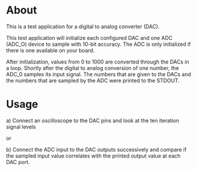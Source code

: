 About
=====
This is a test application for a digital to analog converter (DAC).

This test application will initialize each configured DAC and one ADC (ADC_O) device to sample with
10-bit accuracy. The ADC is only initialized if there is one available on your board.

After initialization, values from 0 to 1000 are converted through the DACs in a loop. Shortly after the digital to analog conversion of one number, the ADC_0 samples its input signal. The numbers that are given to the DACs and the numbers that are sampled by the ADC were printed to the STDOUT. 

Usage
=====

a) Connect an oscilloscope to the DAC pins and look at the ten iteration signal levels

or

b) Connect the ADC input to the DAC outputs successively and compare if the sampled input value correlates with the printed output value at each DAC port.
